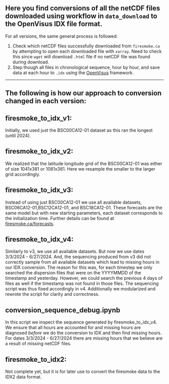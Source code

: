 ## Here you find conversions of all the netCDF files downloaded using workflow in `data_download` to the OpenVisus IDX file format.

For all versions, the same general process is followed:
1. Check which netCDF files successfully downloaded from `firesmoke.ca` by attempting to open each downloaded file with `xarray`. Need to check this since `wget` will download `.html` file if no netCDF file was found during download.
2. Step though all files in chronological sequence, hour by hour, and save data at each hour to `.idx` using the [OpenVisus](https://github.com/sci-visus/OpenVisus/tree/master) framework.
---
## The following is how our approach to conversion changed in each version:

firesmoke_to_idx_v1:
---
Initially, we used just the BSC00CA12-01 dataset as this ran the longest (until 2024).

firesmoke_to_idx_v2:
---
We realized that the latitude longitude grid of the BSC00CA12-01 was either of size 1041x381 or 1081x381. Here we resample the smaller to the larger grid accordingly.

firesmoke_to_idx_v3:
---
Instead of using just BSC00CA12-01 we use all available datasets, BSC06CA12-01,BSC12CA12-01, and BSC18CA12-01. These forecasts are the same model but with new starting parameters, each dataset corresponds to the initialization time. Further details can be found at [firesmoke.ca/forecasts](https://firesmoke.ca/forecasts/).

firesmoke_to_idx_v4:
---
Similarly to v3, we use all available datasets. But now we use dates 3/3/2024 - 6/27/2024. And, the sequencing produced from v3 did not correctly sample from all available datasets which lead to missing hours in our IDX conversion. The reason for this was, for each timestep we only searched the dispersion files that were on the YYYYMMDD of the timestamp and yesterday. However, we could search the previous 4 days of files as well if the timestamp was not found in those files. The sequencing script was thus fixed accordingly in v4. Additionally we modularized and rewrote the script for clarity and correctness. 

conversion_sequence_debug.ipynb
---
In this script we inspect the sequence generated by firesmoke_to_idx_v4. We ensure that all hours are accounted for and missing hours are diagnosed _before_ we do the conversion to IDX and then find missing hours. For dates 3/3/2024 - 6/27/2024 there are missing hours that we believe are a result of missing netCDF files.

firesmoke_to_idx2:
---
Not complete yet, but it is for later use to convert the firesmoke data to the IDX2 data format.

